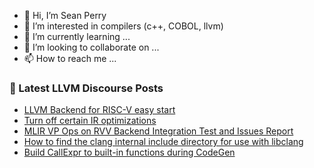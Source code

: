 - 👋 Hi, I’m Sean Perry
- 👀 I’m interested in compilers (c++, COBOL, llvm)
- 🌱 I’m currently learning ...
- 💞️ I’m looking to collaborate on ...
- 📫 How to reach me ...

<!---
s66perry/s66perry is a ✨ special ✨ repository because its `README.md` (this file) appears on your GitHub profile.
You can click the Preview link to take a look at your changes.
--->
### 📕 Latest LLVM Discourse Posts

<!-- DISCOURSE-LLVM:START -->
- [LLVM Backend for RISC-V easy start](https://discourse.llvm.org/t/llvm-backend-for-risc-v-easy-start/61508?page=2#post_32)
- [Turn off certain IR optimizations](https://discourse.llvm.org/t/turn-off-certain-ir-optimizations/66475#post_4)
- [MLIR VP Ops on RVV Backend Integration Test and Issues Report](https://discourse.llvm.org/t/mlir-vp-ops-on-rvv-backend-integration-test-and-issues-report/66343#post_5)
- [How to find the clang internal include directory for use with libclang](https://discourse.llvm.org/t/how-to-find-the-clang-internal-include-directory-for-use-with-libclang/66514#post_7)
- [Build CallExpr to built-in functions during CodeGen](https://discourse.llvm.org/t/build-callexpr-to-built-in-functions-during-codegen/66550#post_1)
<!-- DISCOURSE-LLVM:END -->
